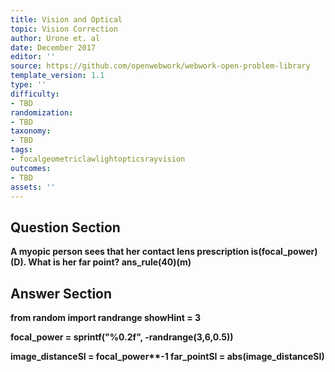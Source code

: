 ```yaml
---
title: Vision and Optical
topic: Vision Correction
author: Urone et. al
date: December 2017
editor: ''
source: https://github.com/openwebwork/webwork-open-problem-library
template_version: 1.1
type: ''
difficulty:
- TBD
randomization:
- TBD
taxonomy:
- TBD
tags:
- focalgeometriclawlightopticsrayvision
outcomes:
- TBD
assets: ''
---
```


## Question Section 

<b>
A myopic person sees that her contact lens prescription is(focal_power)(D). What is her far point?
ans_rule(40)(m)



## Answer Section

from random import randrange
showHint = 3

focal_power = sprintf("%0.2f", -randrange(3,6,0.5))

image_distanceSI = focal_power**-1
far_pointSI = abs(image_distanceSI)